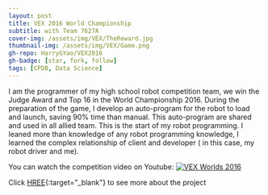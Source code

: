 ```yaml
---
layout: post
title: VEX 2016 World Championship 
subtitle: with Team 7627A
cover-img: /assets/img/VEX/TheReward.jpg
thumbnail-img: /assets/img/VEX/Game.png
gh-repo: HarryGYao/VEX2016
gh-badge: [star, fork, follow]
tags: [CPDB, Data Science]
---
```


I am the programmer of my high school robot competition team, we win the Judge Award and Top 16 in the World Championship 2016.
During the preparation of the game, I develop an auto-program for the robot to load and launch, saving 90% time than manual. This auto-program are shared and used in all allied team.
This is the start of my robot programming. I leaned more than knowledge of any robot programming knowledge, I learned the complex relationship of client and developer ( in this case, my robot driver and me).

You can watch the competition video on Youtube:
[![VEX Worlds 2016](http://img.youtube.com/vi/667YgWAKi_U&list=PLyZInt_apMd9pbioKV-VWs0InP97Qwr_J&index=6&t=7s/0.jpg)](http://www.youtube.com/watch?v=667YgWAKi_U&list=PLyZInt_apMd9pbioKV-VWs0InP97Qwr_J&index=6&t=7s "VEX Worlds 2016")

Click [HREE](https://harrygyao.github.io/VEX2016/){:target="_blank"} to see more about the project
